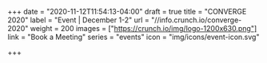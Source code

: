 +++
date = "2020-11-12T11:54:13-04:00"
draft = true
title = "CONVERGE 2020"
label = "Event | December 1-2"
url = "//info.crunch.io/converge-2020"
weight = 200
images = ["https://crunch.io/img/logo-1200x630.png"]
link = "Book a Meeting"
series = "events"
icon = "img/icons/event-icon.svg"

+++
